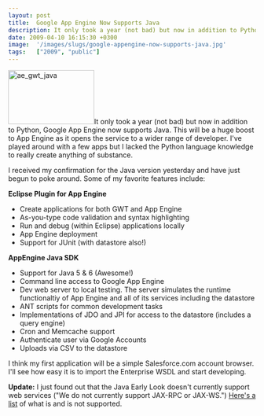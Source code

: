 ```yaml
---
layout: post
title:  Google App Engine Now Supports Java
description: It only took a year (not bad) but now in addition to Python, Google App Engine now supports Java. This will be a huge boost to App Engine as it opens the service to a wider range of developer. Ive played around with a few apps but I lacked the Python language knowledge to really create anything of substance. I received my confirmation for the Java version yesterday and have just begun to poke around. Some of my favorite features include-  Eclipse Plugin for App Engine * Create applications for b
date: 2009-04-10 16:15:30 +0300
image:  '/images/slugs/google-appengine-now-supports-java.jpg'
tags:   ["2009", "public"]
---
```

<p><img class="alignleft size-full wp-image-689" title="ae_gwt_java" src="http://res.cloudinary.com/blog-jeffdouglas-com/image/upload/v1400399628/ae_gwt_java_zesdmz.png" alt="ae_gwt_java" width="175" height="110" />It only took a year (not bad) but now in addition to Python, Google App Engine now supports Java. This will be a huge boost to App Engine as it opens the service to a wider range of developer. I've played around with a few apps but I lacked the Python language knowledge to really create anything of substance.</p>
<p>I received my confirmation for the Java version yesterday and have just begun to poke around. Some of my favorite features include:</p>
<p><strong>Eclipse Plugin for App Engine</strong></p>
<ul>
	<li>Create applications for both GWT and App Engine</li>
	<li>As-you-type code validation and syntax highlighting</li>
	<li>Run and debug (within Eclipse) applications locally</li>
	<li>App Engine deployment</li>
	<li>Support for JUnit (with datastore also!)</li>
</ul>
<strong>AppEngine Java SDK</strong>
<ul>
	<li>Support for Java 5 & 6 (Awesome!)</li>
	<li>Command line access to Google App Engine</li>
	<li>Dev web server to local testing. The server simulates the runtime functionaltiy of App Engine and all of its services including the datastore</li>
	<li>ANT scripts for common development tasks</li>
	<li>Implementations of JDO and JPI for access to the datastore (includes a query engine)</li>
	<li>Cron and Memcache support</li>
	<li>Authenticate user via Google Accounts</li>
	<li>Uploads via CSV to the datastore</li>
</ul>
I think my first application will be a simple Salesforce.com account browser. I'll see how easy it is to import the Enterprise WSDL and start developing.
<p><strong>Update:</strong> I just found out that the Java Early Look doesn't currently support web services ("We do not currently support JAX-RPC or JAX-WS.") <a href="http://groups.google.com/group/google-appengine-java/web/will-it-play-in-app-engine" target="_blank">Here's a list</a> of what is and is not supported.</p>

